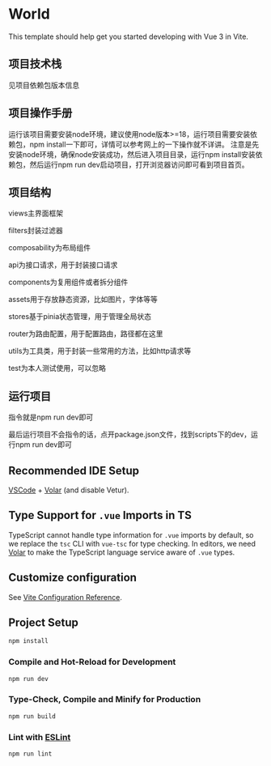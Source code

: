 # World

This template should help get you started developing with Vue 3 in Vite.

## 项目技术栈

见项目依赖包版本信息

## 项目操作手册

运行该项目需要安装node环境，建议使用node版本>=18，运行项目需要安装依赖包，npm install一下即可，详情可以参考网上的一下操作就不详讲。
注意是先安装node环境，确保node安装成功，然后进入项目目录，运行npm install安装依赖包，然后运行npm run dev启动项目，打开浏览器访问即可看到项目首页。

## 项目结构

views主界面框架

filters封装过滤器

composability为布局组件

api为接口请求，用于封装接口请求

components为复用组件或者拆分组件

assets用于存放静态资源，比如图片，字体等等

stores基于pinia状态管理，用于管理全局状态

router为路由配置，用于配置路由，路径都在这里

utils为工具类，用于封装一些常用的方法，比如http请求等

test为本人测试使用，可以忽略

## 运行项目

指令就是npm run dev即可

最后运行项目不会指令的话，点开package.json文件，找到scripts下的dev，运行npm run dev即可


## Recommended IDE Setup

[VSCode](https://code.visualstudio.com/) + [Volar](https://marketplace.visualstudio.com/items?itemName=Vue.volar) (and disable Vetur).

## Type Support for `.vue` Imports in TS

TypeScript cannot handle type information for `.vue` imports by default, so we replace the `tsc` CLI with `vue-tsc` for type checking. In editors, we need [Volar](https://marketplace.visualstudio.com/items?itemName=Vue.volar) to make the TypeScript language service aware of `.vue` types.

## Customize configuration

See [Vite Configuration Reference](https://vite.dev/config/).

## Project Setup

```sh
npm install
```

### Compile and Hot-Reload for Development

```sh
npm run dev
```

### Type-Check, Compile and Minify for Production

```sh
npm run build
```

### Lint with [ESLint](https://eslint.org/)

```sh
npm run lint
```
